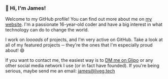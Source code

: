 ### 👋 Hi, I'm James!
Welcome to my GitHub profile! You can find out more about me on [my website](https://jamesl.me). I'm a passionate 16-year-old coder and have a big interest in what technology can do to change the world.

I work on _loooads_ of projects, and I'm very active on GitHub. Take a look at all of my featured projects ─ they're the ones that I'm especially proud about! 😄

If you want to contact me, the easiest way is to [DM me on Glipo](https://glipo.net/u/James) or any other social media network I use (or in fact have founded). If you're being serious, maybe send me an email: james@liveg.tech
